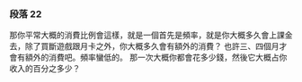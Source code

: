 ### 段落 22

那你平常大概的消費比例會這樣，就是一個首先是頻率，就是你大概多久會上課金去，除了買斷遊戲跟月卡之外，你大概多久會有額外的消費？
也許三、四個月才會有額外的消費吧。頻率蠻低的。
那一次大概你都會花多少錢，然後它大概占你收入的百分之多少？